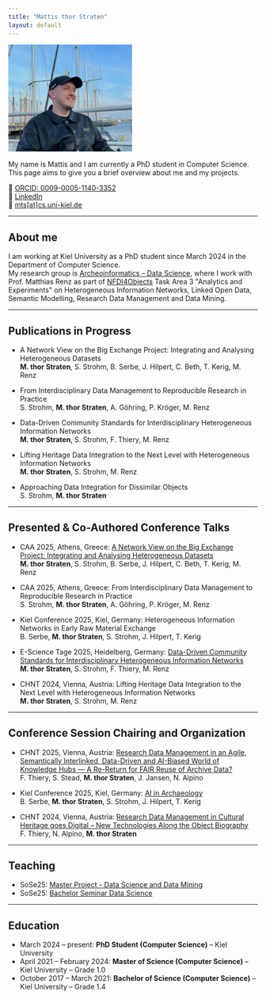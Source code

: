 ```yaml
---
title: "Mattis thor Straten"
layout: default
---
```


<div class="intro-container">
  <div class="profile-pic">
    <img src="/images/profil.jpg" alt="Mattis thor Straten" style="width: 250px;">
  </div>
  <div class="intro-text">
    <p>My name is Mattis and I am currently a PhD student in Computer Science. This page aims to give you a brief overview about me and my projects.</p>
    <div class="contact-links">
      🧬 <a href="https://orcid.org/0009-0005-1140-3352">ORCID: 0009-0005-1140-3352</a><br>
      🔗 <a href="https://www.linkedin.com/in/mattis-thor-straten-517467211/">LinkedIn</a><br>
      📧 <a href="mailto:mts@cs.uni-kiel.de">mts[at]cs.uni-kiel.de</a>
    </div>
  </div>
</div>


---

## About me

I am working at Kiel University as a PhD student since March 2024 in the Department of Computer Science.  
My research group is [Archeoinformatics – Data Science](https://www.uni-kiel.de/de/tf/forschen/institut-informatik/archaeoinformatik), where I work with Prof. Matthias Renz as part of [NFDI4Objects](https://www.nfdi4objects.net/) Task Area 3 "Analytics and Experiments" on Heterogeneous Information Networks, Linked Open Data, Semantic Modelling, Research Data Management and Data Mining.

---

## Publications in Progress

- <p>A Network View on the Big Exchange Project: Integrating and Analysing Heterogeneous Datasets<br> 
  <strong>M. thor Straten</strong>, S. Strohm, B. Serbe, J. Hilpert, C. Beth, T. Kerig, M. Renz</p>
- <p>From Interdisciplinary Data Management to Reproducible Research in Practice<br>
  S. Strohm, <strong>M. thor Straten</strong>, A. Göhring, P. Kröger, M. Renz</p>
- <p>Data-Driven Community Standards for Interdisciplinary Heterogeneous Information Networks<br>
  <strong>M. thor Straten</strong>, S. Strohm, F. Thiery, M. Renz</p>
- <p>Lifting Heritage Data Integration to the Next Level with Heterogeneous Information Networks<br>
  <strong>M. thor Straten</strong>, S. Strohm, M. Renz</p>
- <p>Approaching Data Integration for Dissimilar Objects<br>
  S. Strohm, <strong>M. thor Straten</strong></p>

---

## Presented & Co-Authored Conference Talks

- <p>CAA 2025, Athens, Greece: 
      <a href="https://doi.org/10.5281/zenodo.15309880">
      A Network View on the Big Exchange Project: Integrating and Analysing Heterogeneous Datasets
    </a><br>
  <strong>M. thor Straten</strong>, S. Strohm, B. Serbe, J. Hilpert, C. Beth, T. Kerig, M. Renz</p>
  
- <p>CAA 2025, Athens, Greece: 
      From Interdisciplinary Data Management to Reproducible Research in Practice<br>
  S. Strohm, <strong>M. thor Straten</strong>, A. Göhring, P. Kröger, M. Renz</p>
  
- <p>Kiel Conference 2025, Kiel, Germany: 
      Heterogeneous Information Networks in Early Raw Material Exchange<br>
  B. Serbe, <strong>M. thor Straten</strong>, S. Strohm, J. Hilpert, T. Kerig</p>
  
- <p>E-Science Tage 2025, Heidelberg, Germany: 
      <a href="https://doi.org/10.5281/zenodo.15040308">
      Data-Driven Community Standards for Interdisciplinary Heterogeneous Information Networks
    </a><br>
  <strong>M. thor Straten</strong>, S. Strohm, F. Thiery, M. Renz</p>
  
- <p>CHNT 2024, Vienna, Austria: 
      Lifting Heritage Data Integration to the Next Level with Heterogeneous Information Networks<br>
  <strong>M. thor Straten</strong>, S. Strohm, M. Renz</p>

---

## Conference Session Chairing and Organization

- <p>CHNT 2025, Vienna, Austria: 
      <a href="https://chnt.at/wp-content/uploads/2025/03/13.pdf">
      Research Data Management in an Agile, Semantically Interlinked, Data-Driven and AI-Biased World of Knowledge Hubs — A Re-Return for FAIR Reuse of Archive Data?
    </a><br>
  F. Thiery, S. Stead, <strong>M. thor Straten</strong>, J. Jansen, N. Alpino</p>

- <p>Kiel Conference 2025, Kiel, Germany: 
      <a href="https://www.researchgate.net/publication/382742601_Kiel_Conference_2025_-_Call_for_Papers_-_Session_8_AI_in_Archaeology">
      AI in Archaeology
    </a><br>
  B. Serbe, <strong>M. thor Straten</strong>, S. Strohm, J. Hilpert, T. Kerig</p>

- <p>CHNT 2024, Vienna, Austria: 
      <a href="https://drive.google.com/file/d/1GJ2VEGrKlrGv-TxKArtN5PzdwvsnYHfp/view">
      Research Data Management in Cultural Heritage goes Digital – New Technologies Along the Object Biography
    </a><br>
  F. Thiery, N. Alpino, <strong>M. thor Straten</strong></p>

---

## Teaching

- SoSe25: [Master Project - Data Science and Data Mining](https://univis.uni-kiel.de/form?__s=2&dsc=anew/lecture_view&lvs=techn/infor/inform/archoi/infmpa&anonymous=1&ref=tlecture&sem=2025s&tdir=techn/infora/master/master_2&__e=230)  
- SoSe25: [Bachelor Seminar Data Science](https://univis.uni-kiel.de/form?__s=2&dsc=anew/lecture_view&lvs=techn/infor/inform/archoi/bsemda&anonymous=1&ref=tlecture&sem=2025s&tdir=techn/infora/bachel/semina&__e=230)

---

## Education

- March 2024 – present: **PhD Student (Computer Science)** – Kiel University  
- April 2021 – February 2024: **Master of Science (Computer Science)** – Kiel University – Grade 1.0  
- October 2017 – March 2021: **Bachelor of Science (Computer Science)** – Kiel University – Grade 1.4
